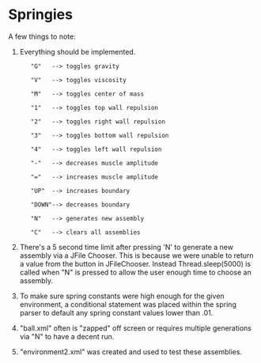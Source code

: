 Springies
=========

A few things to note:

1. Everything should be implemented. 
     
          "G"   --> toggles gravity

          "V"   --> toggles viscosity
      
          "M"   --> toggles center of mass
      
          "1"   --> toggles top wall repulsion
      
          "2"   --> toggles right wall repulsion
      
          "3"   --> toggles bottom wall repulsion
      
          "4"   --> toggles left wall repulsion
      
          "-"   --> decreases muscle amplitude
      
          "="   --> increases muscle amplitude
      
          "UP"  --> increases boundary
      
          "DOWN"--> decreases boundary
      
          "N"   --> generates new assembly
      
          "C"   --> clears all assemblies


2. There's a 5 second time limit after pressing 'N' to generate a new assembly via a JFile Chooser. This is because we were unable to return a value from the button in JFileChooser. Instead Thread.sleep(5000) is called when "N" is pressed to allow the user enough time to choose an assembly.

3. To make sure spring constants were high enough for the given environment, a conditional statement was placed within the spring parser to default any spring constant values lower than .01.

4. "ball.xml" often is "zapped" off screen or requires multiple generations via "N" to have a decent run.

5. "environment2.xml" was created and used to test these assemblies.


  
